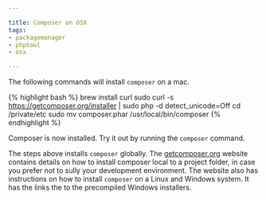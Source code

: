 ```yaml
---

title: Composer on OSX
tags:
- packagemanager
- phptool
- osx

---
```


The following commands will install `composer` on a mac.

{% highlight bash %}
brew install curl
sudo curl -s https://getcomposer.org/installer | sudo php -d detect_unicode=Off
cd /private/etc
sudo mv composer.phar /usr/local/bin/composer
{% endhighlight %}

Composer is now installed. Try it out by running the `composer` command.

The steps above installs `composer` globally. The [getcomposer.org](https://getcomposer.org/doc/00-intro.md) website contains details on how to install composer local to a project folder, in case you prefer not to sully your development environment. The website also has instructions on how to install `composer` on a Linux and Windows system. It has the links the to the precompiled Windows installers.
